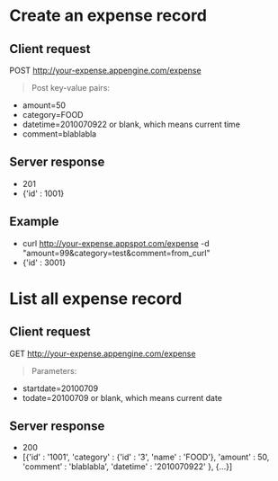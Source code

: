 # Create an expense record #

## Client request ##

POST http://your-expense.appengine.com/expense

> Post key-value pairs:

  * amount=50
  * category=FOOD
  * datetime=2010070922 or blank, which means current time
  * comment=blablabla

## Server response ##

  * 201
  * {'id' : 1001}

## Example ##

  * curl http://your-expense.appspot.com/expense -d "amount=99&category=test&comment=from\_curl"
  * {'id' : 3001}

# List all expense record #

## Client request ##

GET http://your-expense.appengine.com/expense

> Parameters:

  * startdate=20100709
  * todate=20100709 or blank, which means current date

## Server response ##

  * 200
  * [{'id' : '1001', 'category' : {'id' : '3', 'name' : 'FOOD'}, 'amount' : 50, 'comment' : 'blablabla', 'datetime' : '2010070922' }, {...}]